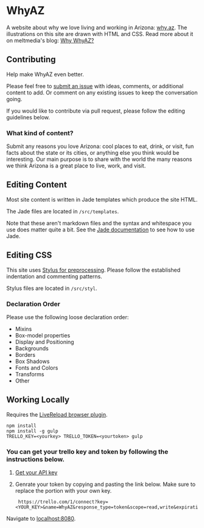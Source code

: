 # WhyAZ

A website about why we love living and working in Arizona: [why.az](http://why.az/). The illustrations on this site are drawn with HTML and CSS. Read more about it on meltmedia's blog: [Why WhyAZ?](http://blog.meltmedia.com/2013/08/why-whyaz/)

## Contributing

Help make WhyAZ even better.

Please feel free to [submit an issue](https://github.com/meltmedia/whyaz/issues) with ideas, comments, or additional content to add. Or comment on any existing issues to keep the conversation going.

If you would like to contribute via pull request, please follow the editing guidelines below.

### What kind of content?

Submit any reasons you love Arizona: cool places to eat, drink, or visit, fun facts about the state or its cities, or anything else you think would be interesting. Our main purpose is to share with the world the many reasons we think Arizona is a great place to live, work, and visit.

## Editing Content

Most site content is written in Jade templates which produce the site HTML.

The Jade files are located in `/src/templates`.

Note that these aren't markdown files and the syntax and whitespace you use does matter quite a bit. See the [Jade documentation](http://jade-lang.com) to see how to use Jade.

## Editing CSS

This site uses [Stylus for preprocessing](http://learnboost.github.io/stylus/). Please follow the established indentation and commenting patterns.

Stylus files are located in `/src/styl`.

### Declaration Order

Please use the following loose declaration order:

* Mixins
* Box-model properties
* Display and Positioning
* Backgrounds
* Borders
* Box Shadows
* Fonts and Colors
* Transforms
* Other

## Working Locally

Requires the [LiveReload browser plugin](https://chrome.google.com/webstore/detail/livereload/jnihajbhpnppcggbcgedagnkighmdlei).

```
npm install
npm install -g gulp
TRELLO_KEY=<yourkey> TRELLO_TOKEN=<yourtoken> gulp
```

### You can get your trello key and token by following the instructions below.

1. [Get your API key](https://trello.com/1/appKey/generate)
2. Genrate your token by copying and pasting the link below. Make sure to replace the <yourkey> portion with your own key.


        https://trello.com/1/connect?key=<YOUR_KEY>&name=WhyAZ&response_type=token&scope=read,write&expiration=never


Navigate to [localhost:8080](http://localhost:8080).
